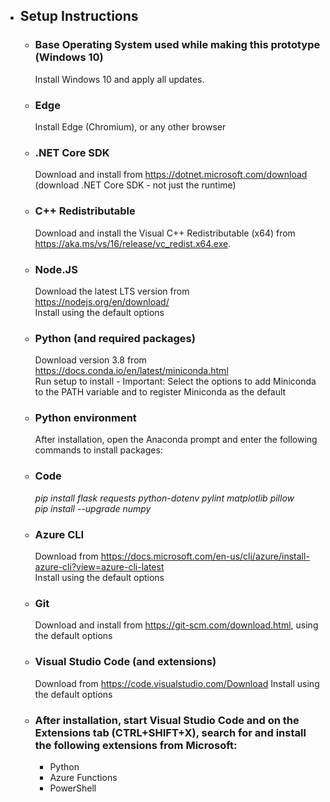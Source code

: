 - <h2>Setup Instructions</h2>

  - ### Base Operating System used while making this prototype (Windows 10)</br>
    Install Windows 10 and apply all updates.

  - ### Edge<br>
    Install Edge (Chromium), or any other browser

  - ### .NET Core SDK<br>
     Download and install from https://dotnet.microsoft.com/download<br>
     (download .NET Core SDK - not just the runtime)

  - ### C++ Redistributable<br>
    Download and install the Visual C++ Redistributable (x64) from https://aka.ms/vs/16/release/vc_redist.x64.exe.
  
  - ### Node.JS<br>
    Download the latest LTS version from https://nodejs.org/en/download/<br>
    Install using the default options

  - ### Python (and required packages)<br>
    Download version 3.8 from https://docs.conda.io/en/latest/miniconda.html<br>
    Run setup to install - Important: Select the options to add Miniconda to the PATH variable and to register Miniconda as the default

  - ### Python environment<br>
    After installation, open the Anaconda prompt and enter the following commands to install packages:
  
  - ### Code<br>
    <i>pip install flask requests python-dotenv pylint matplotlib pillow</i><br>
    <i>pip install --upgrade numpy</i>
  
  - ### Azure CLI<br>
    Download from https://docs.microsoft.com/en-us/cli/azure/install-azure-cli?view=azure-cli-latest<br>
    Install using the default options

  - ### Git<br>
    Download and install from https://git-scm.com/download.html, using the default options

  - ### Visual Studio Code (and extensions)<br>
    Download from https://code.visualstudio.com/Download
    Install using the default options
    
   - ### After installation, start Visual Studio Code and on the Extensions tab (CTRL+SHIFT+X), search for and install the following extensions from Microsoft:
     - Python
     - Azure Functions
     - PowerShell
